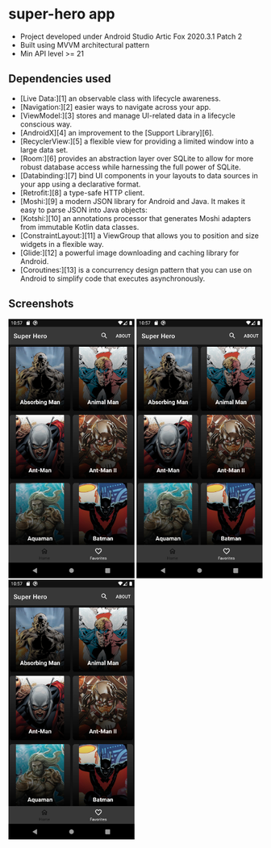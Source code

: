 # super-hero app

* Project developed under Android Studio Artic Fox 2020.3.1 Patch 2
* Built using MVVM architectural pattern
* Min API level >= 21

## Dependencies used

- [Live Data:][1] an observable class with lifecycle awareness.
- [Navigation:][2] easier ways to navigate across your app.
- [ViewModel:][3] stores and manage UI-related data in a lifecycle conscious way.
- [AndroidX][4] an improvement to the [Support Library][6].
- [RecyclerView:][5] a flexible view for providing a limited window into a large data set.
- [Room:][6] provides an abstraction layer over SQLite to allow for more robust database access while harnessing the full power of SQLite.
- [Databinding:][7] bind UI components in your layouts to data sources in your app using a declarative format.
- [Retrofit:][8] a type-safe HTTP client.
- [Moshi:][9] a modern JSON library for Android and Java. It makes it easy to parse JSON into Java objects:
- [Kotshi:][10] an annotations processor that generates Moshi adapters from immutable Kotlin data classes.
- [ConstraintLayout:][11] a ViewGroup that allows you to position and size widgets in a flexible way.
- [Glide:][12] a powerful image downloading and caching library for Android.
- [Coroutines:][13] is a concurrency design pattern that you can use on Android to simplify code that executes asynchronously.


## Screenshots
<p float="left">
  <img src="https://raw.githubusercontent.com/DarioVB/assets/main/heroes/screenshot_1.jpg" width="250"/>
  <img src="https://raw.githubusercontent.com/DarioVB/assets/main/heroes/screenshot_1.jpg" width="250"/> 
  <img src="https://raw.githubusercontent.com/DarioVB/assets/main/heroes/screenshot_1.jpg" width="250"/>
</p>